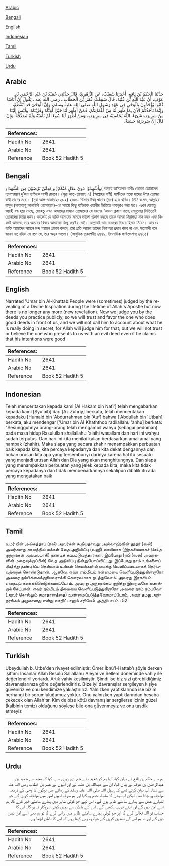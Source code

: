 [Arabic](#arabic)

[Bengali](#bengali)

[English](#english)

[Indonesian](#indonesian)

[Tamil](#tamil)

[Turkish](#turkish)

[Urdu](#urdu)

## Arabic


<div dir="rtl" lang="ar" style={{fontSize:'larger',backgroundColor:'#f8f9fa',padding:20}}>
حَدَّثَنَا الْحَكَمُ بْنُ نَافِعٍ، أَخْبَرَنَا شُعَيْبٌ، عَنِ الزُّهْرِيِّ، قَالَ حَدَّثَنِي حُمَيْدُ بْنُ عَبْدِ الرَّحْمَنِ بْنِ عَوْفٍ، أَنَّ عَبْدَ اللَّهِ بْنَ عُتْبَةَ، قَالَ سَمِعْتُ عُمَرَ بْنَ الْخَطَّابِ ـ رضى الله عنه ـ يَقُولُ إِنَّ أُنَاسًا كَانُوا يُؤْخَذُونَ بِالْوَحْىِ فِي عَهْدِ رَسُولِ اللَّهِ صلى الله عليه وسلم، وَإِنَّ الْوَحْىَ قَدِ انْقَطَعَ، وَإِنَّمَا نَأْخُذُكُمُ الآنَ بِمَا ظَهَرَ لَنَا مِنْ أَعْمَالِكُمْ، فَمَنْ أَظْهَرَ لَنَا خَيْرًا أَمِنَّاهُ وَقَرَّبْنَاهُ، وَلَيْسَ إِلَيْنَا مِنْ سَرِيرَتِهِ شَىْءٌ، اللَّهُ يُحَاسِبُهُ فِي سَرِيرَتِهِ، وَمَنْ أَظْهَرَ لَنَا سُوءًا لَمْ نَأْمَنْهُ وَلَمْ نُصَدِّقْهُ، وَإِنْ قَالَ إِنَّ سَرِيرَتَهُ حَسَنَةٌ‏.‏
</div>
<div style={{backgroundColor:'#f8f9fa',padding:20, marginBottom: 10}}><table> <thead> <tr> <th>References:</th> <th></th> </tr> </thead> <tbody><tr><td>Hadith No</td><td>2641</td></tr><tr><td>Arabic No</td><td>2641</td></tr><tr><td>Reference</td><td>Book 52 Hadith 5</td></tr></tbody></table></div>

## Bengali


<div dir="ltr" lang="bn" style={{fontSize:'larger',backgroundColor:'#f8f9fa',padding:20}}>
وَأَشْهِدُوْا ذَوَيْ عَدْلٍ مِّنْكُمْ( وَ )مِمَّنْ تَرْضَوْنَ مِنَ الشُّهَدَاءِ( আল্লাহ তা‘আলার বাণীঃ তোমরা তোমাদের ন্যায়পরায়ণ দু’জন ব্যক্তিকে সাক্ষী রাখবে। (সূরা আত্-তালাক্বঃ ২) (আল্লাহর বাণী) সাক্ষীদের মধ্যে যাদের উপর তোমরা রাযী তাদের মধ্যে। (সূরা আল-বাকারাহঃ ২৮২) ২৬৪১. ‘উমার ইবনু খাত্তাব (রাঃ) হতে বর্ণিত। তিনি বলেন, আল্লাহর রাসূল (সাল্লাল্লাহু আলাইহি ওয়াসাল্লাম)-এর সময়ে কিছু ব্যক্তিকে ওয়াহীর ভিত্তিতে পাকড়াও করা হত। এখন যেহেতু ওয়াহী বন্ধ হয়ে গেছে, সেহেতু এখন আমাদের সামনে তোমাদের যে ধরনের ‘আমল প্রকাশ পাবে, সেগুলোর ভিত্তিতেই তোমাদের বিচার করব। কাজেই যে ব্যক্তি আমাদের সামনে ভালো প্রকাশ করবে তাকে আমরা নিরাপত্তা দান করব এবং নিকটে আনবো, তার অন্তরের বিষয়ে আমাদের কিছু করণীয় নেই। আল্লাহই তার অন্তরের বিষয়ে হিসাব নিবেন। আর যে ব্যক্তি আমাদের সামনে মন্দ ‘আমল প্রকাশ করবে, তার প্রতি আমরা তাদের নিরাপত্তা প্রদান করব না এবং সত্যবাদী বলে জানব না; যদিও সে বলে যে, তার অন্তর ভালো। (আধুনিক প্রকাশনীঃ ২৪৪৯, ইসলামিক ফাউন্ডেশনঃ ২৪৬৫)
</div>
<div style={{backgroundColor:'#f8f9fa',padding:20, marginBottom: 10}}><table> <thead> <tr> <th>References:</th> <th></th> </tr> </thead> <tbody><tr><td>Hadith No</td><td>2641</td></tr><tr><td>Arabic No</td><td>2641</td></tr><tr><td>Reference</td><td>Book 52 Hadith 5</td></tr></tbody></table></div>

## English


<div dir="ltr" lang="en" style={{fontSize:'larger',backgroundColor:'#f8f9fa',padding:20}}>
Narrated 'Umar bin Al-Khattab:People were (sometimes) judged by the revealing of a Divine Inspiration during the lifetime of Allah's Apostle but now there is no longer any more (new revelation). Now we judge you by the deeds you practice publicly, so we will trust and favor the one who does good deeds in front of us, and we will not call him to account about what he is really doing in secret, for Allah will judge him for that; but we will not trust or believe the one who presents to us with an evil deed even if he claims that his intentions were good
</div>
<div style={{backgroundColor:'#f8f9fa',padding:20, marginBottom: 10}}><table> <thead> <tr> <th>References:</th> <th></th> </tr> </thead> <tbody><tr><td>Hadith No</td><td>2641</td></tr><tr><td>Arabic No</td><td>2641</td></tr><tr><td>Reference</td><td>Book 52 Hadith 5</td></tr></tbody></table></div>

## Indonesian


<div dir="ltr" lang="id" style={{fontSize:'larger',backgroundColor:'#f8f9fa',padding:20}}>
Telah menceritakan kepada kami [Al Hakam bin Nafi'] telah mengabarkan kepada kami [Syu'aib] dari [Az Zuhriy] berkata, telah menceritakan kepadaku [Humaid bin 'Abdurrahman bin 'Auf] bahwa ['Abdullah bin 'Utbah] berkata, aku mendengar ['Umar bin Al Khaththob radliallahu 'anhu] berkata: "Sesungguhnya orang-orang telah mengambil wahyu (sebagai pedoman) pada masa hidup Rasulullah shallallahu 'alaihi wasallam dan hari ini wahyu sudah terputus. Dan hari ini kita menilai kalian berdasarkan amal amal yang nampak (zhahir). Maka siapa yang secara zhahir menampakkan perbuatan baik kepada kita, kita percaya kepadanya dan kita dekat dengannya dan bukan urusan kita apa yang tersembunyi darinya karena hal itu sesuatu yang menjadi urusan Allah dan Dia yang akan menghitungnya. Dan siapa yang menampakkan perbuatan yang jelek kepada kita, maka kita tidak percaya kepadanya dan tidak membenarkannya sekalipun dibalik itu ada yang mengatakan baik
</div>
<div style={{backgroundColor:'#f8f9fa',padding:20, marginBottom: 10}}><table> <thead> <tr> <th>References:</th> <th></th> </tr> </thead> <tbody><tr><td>Hadith No</td><td>2641</td></tr><tr><td>Arabic No</td><td>2641</td></tr><tr><td>Reference</td><td>Book 52 Hadith 5</td></tr></tbody></table></div>

## Tamil


<div dir="ltr" lang="ta" style={{fontSize:'larger',backgroundColor:'#f8f9fa',padding:20}}>
உமர் பின் அல்கத்தாப் (ரலி) அவர்கள் கூறியதாவது: அல்லாஹ்வின் தூதர் (ஸல்) அவர்களது காலத்தில் மக்கள் வேத அறிவிப்பு (வஹீ) வாயிலாக (இரகசியமாகச் செய்த குற்றங்கள் அம்பலமாகி) தண்டிக் கப்பட்டுவந்தார்கள். இப்போது (நபி (ஸல்) அவர்களின் மறைவுக்குப்பின்) வேத அறிவிப்பு நின்றுபோய்விட்டது. இப்போது நாம் உங்களைப் பிடி(த்து தண்டி)ப்ப தெல்லாம் உங்கள் செயல்களில் எமக்கு வெளிப்படையாகத் தெரிபவற்றைக் கொண்டுதான். ஆகவே, எவர் எம்மிடம் நன்மையை வெளிப்படுத்துகின்றாரோ அவரை நம்பிக்கைக்குரியவராக்கி கௌரவமாக நடத்துவோம். அவரது இரகசியம் எதையும் கணக்கிலெடுக்கமாட்டோம். அவரது அந்தரங்கம் குறித்து இறைவனே கணக்குக் கேட்பான். எவர் நம்மிடம் தீமையை வெளிப்படுத்துகிறாரோ அவரை நாம் நம்பவோ (அவர் சொல்லும் சமாதானத்தை) உண்மைப்படுத்தவோமாட்டோம்; அவர் தமது அந்தரங்கம் அழகானது என்று வாதிட்டாலும் சரியே.5 அத்தியாயம் : 52
</div>
<div style={{backgroundColor:'#f8f9fa',padding:20, marginBottom: 10}}><table> <thead> <tr> <th>References:</th> <th></th> </tr> </thead> <tbody><tr><td>Hadith No</td><td>2641</td></tr><tr><td>Arabic No</td><td>2641</td></tr><tr><td>Reference</td><td>Book 52 Hadith 5</td></tr></tbody></table></div>

## Turkish


<div dir="ltr" lang="tr" style={{fontSize:'larger',backgroundColor:'#f8f9fa',padding:20}}>
Ubeydullah b. Utbe'den rivayet edilmiştir: Ömer İbnü'l-Hattab'ı şöyle derken işittim: İnsanlar Allah Resulü Sallallahu Aleyhi ve Sellem döneminde vahiy ile değerlendiriliyoriardı. Artık vahiy kesilmiştir. Şimdi ise biz sizi görebildiğimiz davranışlarınıza göre değerlendiririz. Bize iyi davranışlar sergileyen kişiye güveniriz ve onu kendimize yaklaştırırız. Yalnızken yaptıklarında ise bizim herhangi bir sorumluluğumuz yoktur. Onu yalnızken yaptıklarından hesaba çekecek olan Allah'tır. Kim de bize kötü davranışlar sergilerse içinin güzel (kalbinin temiz) olduğunu söylese bile ona güvenmeyiz ve onu tasdik etmeyiz
</div>
<div style={{backgroundColor:'#f8f9fa',padding:20, marginBottom: 10}}><table> <thead> <tr> <th>References:</th> <th></th> </tr> </thead> <tbody><tr><td>Hadith No</td><td>2641</td></tr><tr><td>Arabic No</td><td>2641</td></tr><tr><td>Reference</td><td>Book 52 Hadith 5</td></tr></tbody></table></div>

## Urdu


<div dir="rtl" lang="ur" style={{fontSize:'larger',backgroundColor:'#f8f9fa',padding:20}}>
ہم سے حکم بن نافع نے بیان کیا، کہا ہم کو شعیب نے خبر دی زہری سے، کہا کہ مجھ سے حمید بن عبدالرحمٰن بن عوف نے بیان کیا، ان سے عبداللہ بن عتبہ نے اور انہوں نے عمر بن خطاب رضی اللہ عنہ سے سنا۔ آپ بیان کرتے تھے کہ رسول اللہ صلی اللہ علیہ وسلم کے زمانے میں لوگوں کا وحی کے ذریعہ مواخذہ ہو جاتا تھا۔ لیکن اب وحی کا سلسلہ ختم ہو گیا اور ہم صرف انہیں امور میں مواخذہ کریں گے جو تمہارے عمل سے ہمارے سامنے ظاہر ہوں گے۔ اس لیے جو کوئی ظاہر میں ہمارے سامنے خیر کرے گا، ہم اسے امن دیں گے اور اپنے قریب رکھیں گے۔ اس کے باطن سے ہمیں کوئی سروکار نہ ہو گا۔ اس کا حساب تو اللہ تعالیٰ کرے گا اور جو کوئی ہمارے سامنے ظاہر میں برائی کرے گا تو ہم بھی اسے امن نہیں دیں گے اور نہ ہم اس کی تصدیق کریں گے خواہ وہ یہی کہتا رہے کہ اس کا باطن اچھا ہے۔
</div>
<div style={{backgroundColor:'#f8f9fa',padding:20, marginBottom: 10}}><table> <thead> <tr> <th>References:</th> <th></th> </tr> </thead> <tbody><tr><td>Hadith No</td><td>2641</td></tr><tr><td>Arabic No</td><td>2641</td></tr><tr><td>Reference</td><td>Book 52 Hadith 5</td></tr></tbody></table></div>